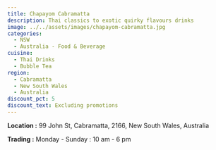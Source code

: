 ```yaml
---
title: Chapayom Cabramatta
description: Thai classics to exotic quirky flavours drinks
image: ../../assets/images/chapayom-cabramatta.jpg
categories:
  - NSW
  - Australia - Food & Beverage
cuisine:
  - Thai Drinks
  - Bubble Tea
region:
  - Cabramatta
  - New South Wales
  - Australia
discount_pct: 5
discount_text: Excluding promotions
---
```

**Location :** 99 John St, Cabramatta, 2166, New South Wales, Australia

**Trading :** Monday - Sunday : 10 am - 6 pm
